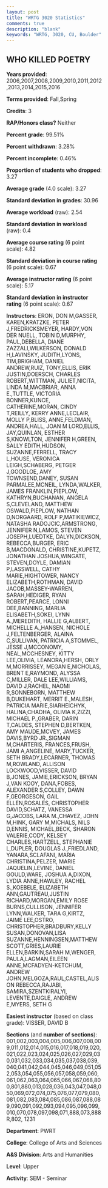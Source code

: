```yaml
---
layout: post
title: "WRTG 3020 Statistics"
comments: true
description: "blank"
keywords: "WRTG, 3020, CU, Boulder"
--- 
```

<head>
<script src="https://ajax.googleapis.com/ajax/libs/jquery/2.1.3/jquery.min.js"></script>
<script src="https://dl.dropboxusercontent.com/s/pc42nxpaw1ea4o9/highcharts.js?dl=0"></script>
<!-- <script src="../assets/js/highcharts.js"></script> -->
<style type="text/css">@font-face {
	font-family: "Bebas Neue";
	src: url(https://www.filehosting.org/file/details/544349/BebasNeue%20Regular.otf) format("opentype");
	}
	h1.Bebas { 
		font-family: "Bebas Neue", Verdana, Tahoma;
	}
</style>
</head>
<body>
	<div id="container" style="float: right; width: 45%; height: 88%; margin-left: 2.5%; margin-right: 2.5%;"></div>
	<script language="JavaScript">
		$(document).ready(function() {
		var chart = {type: 'column'};
		var title = {text: 'Grade Distribution'};
		var xAxis = {categories: ['A','B','C','D','F'],crosshair: true};
		var yAxis = {min: 0,title: {text: 'Percentage'}};
		var tooltip = {headerFormat: '<center><b><span style="font-size:20px">{point.key}</span></b></center>',
		               pointFormat: '<td style="padding:0"><b>{point.y:.1f}%</b></td>',
		               footerFormat: '</table>',shared: true,useHTML: true};
		var plotOptions = {column: {pointPadding: 0.0,borderWidth: 0}};  
		var credits = {enabled: false};var series= [{name: 'Percent',data: [44.46,45.31,7.49,0.92,1.83,]}];
		var json = {};
		json.chart = chart;
		json.title = title;
		json.tooltip = tooltip;
		json.xAxis = xAxis;
		json.yAxis = yAxis;  
		json.series = series;
		json.plotOptions = plotOptions;  
		json.credits = credits;
		$('#container').highcharts(json);
	});
	</script>
</body>
			   
## WHO KILLED POETRY

**Years provided**: 2006,2007,2008,2009,2010,2011,2012,2013,2014,2015,2016

**Terms provided**: Fall,Spring

**Credits**: 3

**RAP/Honors class?** Neither

**Percent grade**: 99.51%

**Percent withdrawn**: 3.28%

**Percent incomplete**: 0.46%

**Proportion of students who dropped**: 3.27

**Average grade** (4.0 scale): 3.27

**Standard deviation in grades**: 30.96

**Average workload** (raw): 2.54

**Standard deviation in workload** (raw): 0.4

**Average course rating** (6 point scale): 4.82

**Standard deviation in course rating** (6 point scale): 0.67

**Average instructor rating** (6 point scale): 5.17

**Standard deviation in instructor rating** (6 point scale): 0.67

**Instructors**: ERON, DON M,GASSER, KAREN,KRATZKE, PETER J,FREDRICKSMEYER, HARDY,VON DER NUELL, TOBIN D,MURPHY, PAUL,DEBELLA, DIANE ZAZZALI,WILKERSON, DONALD H,LAVINSKY, JUDITH,LYONS, TIM,BRIGHAM, DANIEL ANDREW,RUIZ, TONY,ELLIS, ERIK JUSTIN,DOERSCH, CHARLES ROBERT,WITTMAN, JULIET,NICITA, LINDA M,MACBRIAR, ANNA E.,TUTTLE, VICTORIA BONNER,KUNCE, CATHERINE,MORAN, CINDY T,REILLY, KERRY ANNE,LECLAIR, MOLLY P,BLISS, ANNE,FELDMAN, ANDREA,HALL, JOAN M LORD,ELLIS, JAY,QUINLAN, ESTHER S,KNOWLTON, JENNIFER H,GREEN, SALLY EDITH,HUDSON, SUZANNE,FERRELL, TRACY L,HOUSE, VERONICA LEIGH,SCHABERG, PETGER J,GOODLOE, AMY TOWNSEND,DANEY, SUSAN PARMALEE,MCNEIL, LYNDA,WALKER, JAMES FRANKLIN,PIEPLOW, KATHRYN,BUCHANAN, ANGELA S,CLEVELAND, MATTHEW OSWALD,PIEPLOW, NATHAN D,NORGAARD, ROLF P,MATIKIEWICZ, NATASHA RADOJCIC,ARMSTRONG, JENNIFER N,LAMOS, STEVEN JOSEPH,LUEDTKE, DALYN,DICKSON, REBECCA,BURGER, ERIC B,MACDONALD, CHRISTINE,KUPETZ, JONATHAN JOSHUA,WINGATE, STEVEN,DOYLE, DAMIAN P,LASSWELL, CATHY MARIE,HIGHTOWER, NANCY ELIZABETH,ROTHMAN, DAVID JACOB,MASSEY-WARREN, SARAH,HEDIGER, RYAN ROBERT,PEARCE, LONNI DEE,BANNING, MARLIA ELISABETH,SOKEI, LYNN A.,MEREDITH, HALLIE G,ALBERT, MICHELLE A.,HANSEN, NICHOLE J,FELTENBERGER, ALAINA C,SULLIVAN, PATRICIA A,STOMMEL, JESSE J,MCCONOMY, NEAL,MCCHESNEY, KITTY LEE,OLIVIA, LEANORA,HERSH, ORLY M,MORRISSEY, MEGAN E,NICHOLAS, BRENT E,RAYMOND, ALYSSA C,MILLER, DALE LEE,WILLIAMS, DAVID J,RACHEL, NAOMI R,SONNEBORN, MATTHEW B,DUKEHART, MERRIT E.,MALESH, PATRICIA MARIE,SIARHEICHYK, HALINA,CHADHA, OLIVIA K,ZIZZI, MICHAEL P.,GRABER, DARIN T,CALDES, STEPHEN D,BERTKEN, AMY MAUDE,MCVEY, JAMES DAVIS,BYRD JR.,SIGMAN M,CHARTERIS, FRANCES,FRUSH, JAMI A,ANGELINE, MARY,TUCKER, SETH BRADY,LECARNER, THOMAS M,ROWLAND, ALLISON LOCKWOOD,VISSER, DAVID B,JONES, JAMIE,ERICKSON, BRYAN J,VAN KOOY, DANA,FOBES, ALEXANDER S,COLLEY, DAWN F,GEORGESON, GAIL ELLEN,ROSALES, CHRISTOPHER DAVID,SCHATZ, VANESSA G,JACOBS, LARA M.,CHAVEZ, JOHN M,HINK, GARY M,MICHALS, NILS D,ENNIS, MICHAEL,BECK, SHARON VALERIE,CODY, KELSEY CHARLES,HARTZELL, STEPHANIE L,DUPLER, DOUGLAS J.,FRIEDLAND, YANARA,SCLAFANI, MARIA CHRISTINA,PELZER, MARIE JAQUELIN,LEVINE, DANIEL GOULD,WARE, JOSHUA A,DIXON, LYDIA ANNE,HAWLEY, RACHEL S.,KOEBELE, ELIZABETH ANN,GAUTREAU,JUSTIN RICHARD,MORGAN,EMILY ROSE BURNS,CULLISON, JENNIFER LYNN,WALKER, TARA G,KIRTZ, JAIME LEE,OSTRO, CHRISTOPHER,BRADBURY,KELLY SUSAN,DONOVAN,LISA SUZANNE,HENNINGSEN,MATTHEW SCOTT,GRIES,LAURIE ELLEN,BARKIN,SARAH M,WENGER, PAULA,LAGMAN,EILEEN ANNE,MCFADYEN-KETCHUM, ANDREW JOHN,MELGOZA,RAUL,CASTEL,ALISON REBECCA,RAJABI, SAMIRA,SZENTKIRALYI, LEVENTE,DAIGLE, ANDREW E,MYERS, SETH G

**Easiest instructor** (based on class grade): VISSER, DAVID B

**Sections** (and **number of sections**): 001,002,003,004,005,006,007,008,009,011,012,014,015,016,017,018,019,020,021,022,023,024,025,026,027,029,030,031,032,033,034,035,037,038,039,040,041,042,044,045,046,049,051,052,053,054,055,056,057,058,059,060,061,062,063,064,065,066,067,068,800,801,880,013,028,036,043,047,048,050,069,072,074,075,076,077,079,080,081,082,083,084,085,086,087,088,089,090,091,092,093,094,095,096,099,010,070,078,097,098,071,888,073,888R,802, 1231

**Department**: PWRT

**College**: College of Arts and Sciences

**A&S Division**: Arts and Humanities

**Level**: Upper

**Activity**: SEM - Seminar